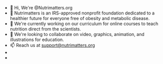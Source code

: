 - 👋 Hi, We're @Nutrimatters.org
- 👀 Nutrimatters is an IRS-approved nonprofit foundation dedicated to a healthier future for everyone free of obesity and metabolic disease. 
- 🌱 We're currently working on our curriculum for online courses to teach nutrition direct from the scientists.
- 💞️ We're looking to collaborate on video, graphics, animation, and illustrations for education.
- 📫 Reach us at support@nutrimatters.org
- 
- 

<!---
Nutrimatters/Nutrimatters is a ✨ special ✨ repository because its `README.md` (this file) appears on your GitHub profile.
You can click the Preview link to take a look at your changes.
--->
